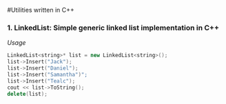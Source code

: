 #Utilities written in C++

### 1. LinkedList: Simple generic linked list implementation in C++

*Usage*

```c++
LinkedList<string>* list = new LinkedList<string>();
list->Insert("Jack");
list->Insert("Daniel");
list->Insert("Samantha")";
list->Insert("Tealc");
cout << list->ToString();
delete(list);
```
